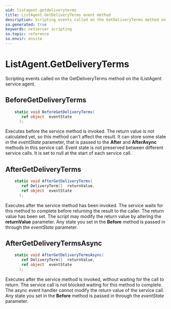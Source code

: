 ```yaml
---
uid: listagent-getdeliveryterms
title: ListAgent.GetDeliveryTerms event method
description: Scripting events called on the GetDeliveryTerms method on the ListAgent service agent.
so.generated: true
keywords: netserver scripting
so.topic: reference
so.envir: onsite
---
```

# ListAgent.GetDeliveryTerms

Scripting events called on the <see cref='M:IListAgent.GetDeliveryTerms'>GetDeliveryTerms</see> method on the <see cref='IListAgent'>IListAgent</see>  service agent.

## BeforeGetDeliveryTerms
```cs
    static void BeforeGetDeliveryTerms(
       ref object  eventState
      );
```
Executes before the service method is invoked.
The return value is not calculated yet, so this method can't affect the result.
It can store some state in the *eventState* parameter, that is passed to the **After** and **AfterAsync** methods in this service call.
Event state is not preserved between different service calls. It is set to null at the start of each service call.
## AfterGetDeliveryTerms
```cs
    static void AfterGetDeliveryTerms(
       ref DeliveryTerm[]  returnValue,
       ref object  eventState
      );
```
Executes after the service method has been invoked. The service waits for this method to complete before returning the result to the caller.
The return value has been set. The script may modify the return value by altering the **returnValue** parameter.
Any state you set in the **Before** method is passed in through the *eventState* parameter.
## AfterGetDeliveryTermsAsync
```cs
    static void AfterGetDeliveryTermsAsync(
       ref DeliveryTerm[]  returnValue,
       ref object  eventState
      );
```
Executes after the service method is invoked, without waiting for the call to return.
The service call is not blocked waiting for this method to complete.
The async event handler cannot modify the return value of the service call.
Any state you set in the **Before** method is passed in through the *eventState* parameter.

